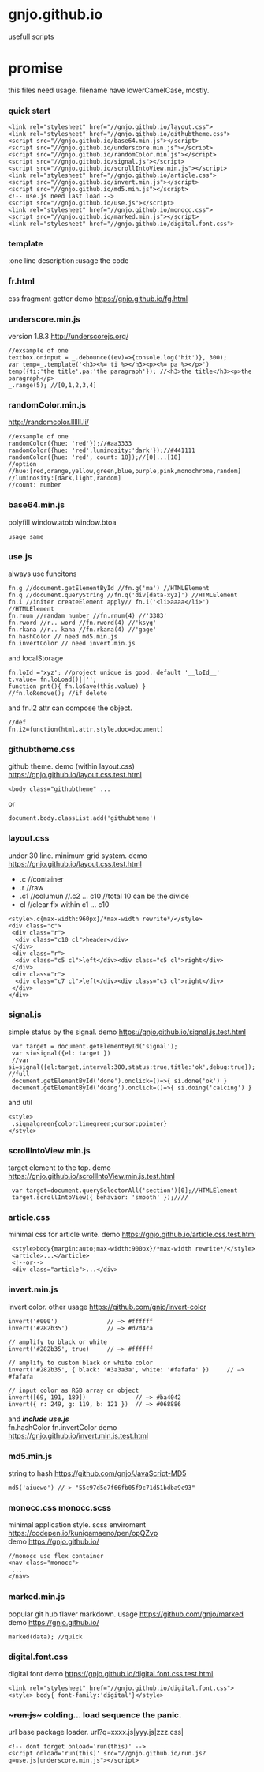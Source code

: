 # gnjo.github.io
usefull scripts

# promise
this files need usage. filename have lowerCamelCase, mostly.

### quick start
```
<link rel="stylesheet" href="//gnjo.github.io/layout.css">
<link rel="stylesheet" href="//gnjo.github.io/githubtheme.css">
<script src="//gnjo.github.io/base64.min.js"></script>
<script src="//gnjo.github.io/underscore.min.js"></script>
<script src="//gnjo.github.io/randomColor.min.js"></script>
<script src="//gnjo.github.io/signal.js"></script>
<script src="//gnjo.github.io/scrollIntoView.min.js"></script>
<link rel="stylesheet" href="//gnjo.github.io/article.css">
<script src="//gnjo.github.io/invert.min.js"></script>
<script src="//gnjo.github.io/md5.min.js"></script>
<!-- use.js need last load -->
<script src="//gnjo.github.io/use.js"></script>
<link rel="stylesheet" href="//gnjo.github.io/monocc.css">
<script src="//gnjo.github.io/marked.min.js"></script>
<link rel="stylesheet" href="//gnjo.github.io/digital.font.css">
```

### template
:one line description
:usage the code

### fr.html 
css fragment getter demo https://gnjo.github.io/fg.html

### underscore.min.js
version 1.8.3 http://underscorejs.org/
```
//exsample of one
textbox.oninput = _.debounce((ev)=>{console.log('hit')}, 300);
var temp=_.template('<h3><%= ti %></h3><p><%= pa %></p>')
temp({ti:'the title',pa:'the paragraph'}); //<h3>the title</h3><p>the paragraph</p>
_.range(5); //[0,1,2,3,4]
```
### randomColor.min.js
http://randomcolor.llllll.li/
```
//exsample of one
randomColor({hue: 'red'});//#aa3333
randomColor({hue: 'red',luminosity:'dark'});//#441111
randomColor({hue: 'red', count: 18});//[0]...[18]
//option 
//hue:[red,orange,yellow,green,blue,purple,pink,monochrome,random]
//luminosity:[dark,light,random]
//count: number
```

### base64.min.js
polyfill window.atob window.btoa
```
usage same
```

### use.js
always use funcitons
```
fn.g //document.getElementById //fn.g('ma') //HTMLElement
fn.q //document.queryString //fn.q('div[data-xyz]') //HTMLElement
fn.i //initer createElement apply// fn.i('<li>aaaa</li>') //HTMLElement
fn.rnum //randam number //fn.rnum(4) //'3383'
fn.rword //r.. word //fn.rword(4) //'ksyg'
fn.rkana //r.. kana //fn.rkana(4) //'gage'
fn.hashColor // need md5.min.js
fn.invertColor // need invert.min.js
```
and localStorage
```
fn.loId ='xyz'; //project unique is good. default '__loId__'
t.value= fn.loLoad()||'';
function pnt(){ fn.loSave(this.value) }
//fn.loRemove(); //if delete
```
and fn.i2 attr can compose the object.
```
//def
fn.i2=function(html,attr,style,doc=document)
```

### githubtheme.css
github theme. demo (within layout.css) https://gnjo.github.io/layout.css.test.html
```
<body class="githubtheme" ...
```
or
```
document.body.classList.add('githubtheme')
```

### layout.css
under 30 line. minimum grid system. demo https://gnjo.github.io/layout.css.test.html
- .c //container
- .r //raw
- .c1 //columun //.c2 ... c10 //total 10 can be the divide
- cl //clear fix within c1 ... c10


```
<style>.c{max-width:960px}/*max-width rewrite*/</style>
<div class="c">
 <div class="r">
  <div class="c10 cl">header</div>
 </div>
 <div class="r">
  <div class="c5 cl">left</div><div class="c5 cl">right</div>
 </div>
 <div class="r">
  <div class="c7 cl">left</div><div class="c3 cl">right</div> 
 </div> 
</div>
```


### signal.js
simple status by the signal. demo https://gnjo.github.io/signal.js.test.html
```
 var target = document.getElementById('signal');
 var si=signal({el: target })
 //var si=signal({el:target,interval:300,status:true,title:'ok',debug:true}); //full
 document.getElementById('done').onclick=()=>{ si.done('ok') }
 document.getElementById('doing').onclick=()=>{ si.doing('calcing') }
```
and util 
```
<style>
 .signalgreen{color:limegreen;cursor:pointer}
</style>
```
### scrollIntoView.min.js
target element to the top. demo https://gnjo.github.io/scrollIntoView.min.js.test.html
```
 var target=document.querySelectorAll('section')[0];//HTMLElement
 target.scrollIntoView({ behavior: 'smooth' });////
```

### article.css
minimal css for article write. demo https://gnjo.github.io/article.css.test.html
```
 <style>body{margin:auto;max-width:900px}/*max-width rewrite*/</style>
 <article>...</article>
 <!--or-->
 <div class="article">...</div>
```

### invert.min.js
invert color. other usage https://github.com/gnjo/invert-color
```
invert('#000')              // —> #ffffff
invert('#282b35')           // —> #d7d4ca

// amplify to black or white
invert('#282b35', true)     // —> #ffffff

// amplify to custom black or white color
invert('#282b35', { black: '#3a3a3a', white: '#fafafa' })     // —> #fafafa

// input color as RGB array or object
invert([69, 191, 189])              // —> #ba4042
invert({ r: 249, g: 119, b: 121 })  // —> #068886
```
and ___include use.js___    
fn.hashColor fn.invertColor demo https://gnjo.github.io/invert.min.js.test.html

### md5.min.js
string to hash https://github.com/gnjo/JavaScript-MD5
```
md5('aiuewo') //-> "55c97d5e7f66fb05f9c71d51bdba9c93"
```

### monocc.css monocc.scss
minimal application style. scss enviroment https://codepen.io/kunigamaeno/pen/opQZvp   
demo https://gnjo.github.io/
```
//monocc use flex container
<nav class="monocc">
 ...
</nav>
```

### marked.min.js
popular git hub flaver markdown. usage https://github.com/gnjo/marked   
demo https://gnjo.github.io/
```
marked(data); //quick
```

### digital.font.css
digital font demo https://gnjo.github.io/digital.font.css.test.html
```
<link rel="stylesheet" href="//gnjo.github.io/digital.font.css">
<style> body{ font-family:'digital'}</style>
```
### ~~~run.js~~~ colding... load sequence the panic.
url base package loader. url?q=xxxx.js|yyy.js|zzz.css|
```
<!-- dont forget onload='run(this)' -->
<script onload='run(this)' src="//gnjo.github.io/run.js?q=use.js|underscore.min.js"></script>
```

